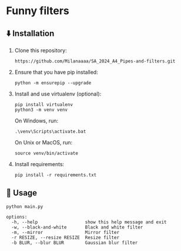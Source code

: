 # Funny filters

## ⬇️ Installation
1. Clone this repository:
    ```shell
    https://github.com/Milanaaaa/SA_2024_A4_Pipes-and-filters.git
    ```
2. Ensure that you have pip installed:
    ```shell
    python -m ensurepip --upgrade
    ```
3. Install and use virtualenv (optional):
    ```shell
    pip install virtualenv
    python3 -m venv venv
    ```
    On Windows, run:
    ```shell
    .\venv\Scripts\activate.bat
    ```
    On Unix or MacOS, run:
    ```shell
    source venv/bin/activate
    ```
4. Install requirements:
    ```shell
    pip install -r requirements.txt
    ```

## 🚀 Usage
```shell
python main.py
```
```
options:
  -h, --help                  show this help message and exit
  -w, --black-and-white       Black and white filter
  -m, --mirror                Mirror filter
  -r RESIZE, --resize RESIZE  Resize filter
  -b BLUR, --blur BLUR        Gaussian blur filter
```